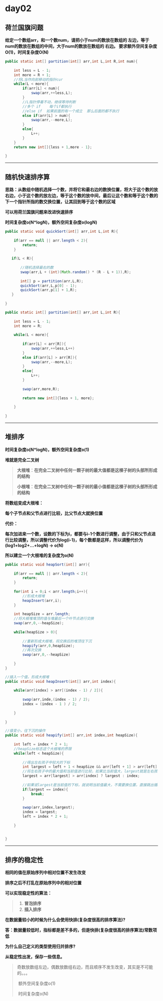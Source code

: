 #	day02

##	荷兰国旗问题

**给定一个数组arr，和一个数num，请把小于num的数放在数组的
左边，等于num的数放在数组的中间，大于num的数放在数组的
右边。
要求额外空间复杂度O(1)，时间复杂度O(N)**



```java
public static int[] partition(int[] arr,int L,int R,int num){
    
    int less = L - 1;
    int more = R + 1;
    //将L当作向前移动的指针cur
    while(L < more){
        if(arr[L] < num){
            swap(arr,++less,L);
        }
        //L指针停着不动，继续等待判断
        //多个 if    每个if都执行
        //else if  如果前面的有一个成立  那么后面的都不执行
        else if(arr[L] > num){
            swap(arr,--more,L);
        }
        else{
            L++;
        }
    }
    return new int[]{less + 1,more - 1};
    
}
```





---------------



##	随机快速排序算



**思路：从数组中随机选择一个数，并将它和最右边的数换位置，将大于这个数的放右边，小于这个数的放左边，等于这个数的放中间，最后让这个数和等于这个数的下一个指针所指的数交换位置，让其回到等于这个数的区域**



**可以用荷兰国旗问题来改进快速排序**

**时间复杂度o(N*logN)，额外空间复杂度o(logN)**





```java
public static void quickSort(int[] arr,int L,int R){
    
    if(arr == null || arr.length < 2){
        return;
    }
    
   if(L < R){
       
       //随机选择最右的数
       swap(arr,L + (int)(Math.random() * (R - L + 1)),R);
       
       int[] p = partition(arr,L,R);
       quickSort(arr,L,p[0] - 1);
       quickSort(arr,p[1] + 1,R);
   }
    
}
```



```java
public static int[] partition(int[] arr,int L,int R){
    
    int less = L - 1;
    int more = R;
    
    while(L < more){
        
        if(arr[L] < arr[R]){
            swap(arr,++less,L++)
        }
        else if(arr[L] > arr[R]){
            swap(arr,--more,L);
        }
        else{
            L++;
        }
        
        swap(arr,more,R);
        
        return new int[]{less + 1, more};
        
    }
    
}
```



-------------------



##	堆排序



**时间复杂度o(N*logN)，额外空间复杂度o(1)**

**堆就是完全二叉树**

> **大根堆**：**在完全二叉树中任何一颗子树的最大值都是这棵子树的头部所形成的结构**
>
> **小根堆**：**在完全二叉树中任何一颗子树的最小值都是这棵子树的头部所形成的结构**





**将数组变成大根堆：**

**每个子节点和父节点进行比较，比父节点大就换位置**

**代价：**

​		**每次加进来一个数，设数的下标为i，都要与i-1个数进行调整，由于只和父节点进行比较调整，所以调整代价为log(i-1)，每个数都是这样，所以调整代价为(log1+log2+...+logN) -> o(N)**



**所以建立一个大根堆的复杂度为o(N)**



```java
public static void heapSort(int[] arr){
    
    if(arr == null || arr.length < 2){
        return;
    }
 
    for(int i = 0;i < arr.length;i++){
        //形成大根堆
        heapInsert(arr,i);
    }
    
    int heapSize = arr.length;
    //将大根堆堆顶的值与堆最后一个叶节点进行交换
    swap(arr,0,--heapSize);
    
    while(heapSize > 0){
        
        //重新形成大根堆，将交换后的堆顶往下沉
        heapify(arr,0,heapSize);
        //再次交换
        swap(arr,0,--heapSize)
        
    }
}
```





```java
//插入一个值，形成大根堆
public static void heapInsert(int[] arr,int index){
    
    while(arr[index] > arr[(index - 1) / 2]){
        
        swap(arr,inde,(index - 1) / 2);
        index = (index - 1 ) / 2;
        
    }
       
}
```



```java
//值变小，往下沉的操作
public static void heapify(int[] arr,int index,int heapSize){
    
	int left = index * 2 + 1;
    //heapSize标志这个大根堆的界限
    while(left < heapSize){
        
        //得出左右孩子中较大的下标
        int largest = left + 1 < heapSize && arr[left + 1] > arr[left] ? left + 1 : left;
        //将左右孩子中的最大值和当前值进行比较，如果比当前值大，largest就是左右孩子中最大值的下标，否则就是当前值的下标
        largest = arr[largest] > arr[index] ? largest : index;
        
        //如果说largest是当前值的下标，就说明当前值最大，不需要换位置，直接跳出循环
        if(largest == index){
            break;
        }
    
        swap(arr,index,largest);
    	index = largest;
    	left = index * 2 + 1;
    
    }
    
    
}
```

 



------------------



## 排序的稳定性



**相同的值在原始序列中相对位置不发生改变**

**排序之后不打乱在原始序列中的相对位置**

**可以实现稳定性的算法：**

> 	1.	**冒泡排序**
>  	2.	**插入排序**



**在数据量较小的时候为什么会使用快排(复杂度很高的排序算法)?**

​	**答：数据量较低时，指标都是差不多的，但是快排(复杂度很高的排序算法)常数项低**



**为什么自己定义的类型使用归并排序?**

**从稳定性出发，保存一些信息。**



> ​	奇数放数组左边，偶数放数组右边，而且顺序不发生改变，其实是不可能的。。。
>
> ​	额外空间复杂度o(1)
>
> ​	时间复杂度o(N)











